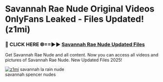 # Savannah Rae Nude Original Videos 0nlyFans Leaked - Files Updated! (z1mi)

<h3>🔴 CLICK HERE 🌐==►► <a href="https://tinyurl.com/52m3yx9h" rel="nofollow">Savannah Rae Nude Updated Files</a></h3>

Get Savannah Rae Nude and all content. Now you can access all videos and pictures of Savannah Rae Nude. New Updated Files 2025!

[![z1mi](https://i.imgur.com/TnHtlc8.gif)](https://tinyurl.com/52m3yx9h)
savannah la rain nude<br>
savannah spencer nudes